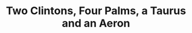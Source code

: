 ---
ee_id: '4280'
site: '1'
type: '2'
url: 2015-060-two-clintons-four-palms-a-taurus-and-an-aeron
title: Two Clintons, Four Palms, a Taurus and an Aeron
year: '2015'
display_year: '2015'
medium: Pencil on paper (produced with Mutoh XP-300 Series printer)
dims: 72 x 192 inches
pitch:
ps:
live_url:
related:
youtube:
related_code:
imgs: two-clintons-seven-palms-a-taurus-and-an-aeron-2015-060-install-database-CK.jpg
subheading:
download:
add_credit:
commission:
layout: things-i-made
---